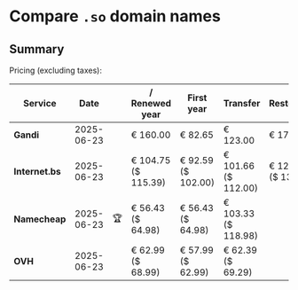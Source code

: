 # Compare `.so` domain names

## Summary

Pricing (excluding taxes):

| Service | Date |  | / Renewed year | First year | Transfer | Restoration |
|--|--|--|--|--|--|--|
| **Gandi** | 2025-06-23 |  | € 160.00 | € 82.65 | € 123.00 | € 175.50 |
| **Internet.bs** | 2025-06-23 |  | € 104.75<br>($ 115.39) | € 92.59<br>($ 102.00) | € 101.66<br>($ 112.00) | € 122.95<br>($ 135.39) |
| **Namecheap** | 2025-06-23 | 🏆 | € 56.43<br>($ 64.98) | € 56.43<br>($ 64.98) | € 103.33<br>($ 118.98) |  |
| **OVH** | 2025-06-23 |  | € 62.99<br>($ 68.99) | € 57.99<br>($ 62.99) | € 62.39<br>($ 69.29) |  |
